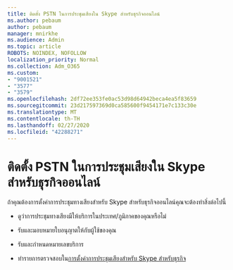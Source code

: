 ```yaml
---
title: ติดตั้ง PSTN ในการประชุมเสียงใน Skype สำหรับธุรกิจออนไลน์
ms.author: pebaum
author: pebaum
manager: mnirkhe
ms.audience: Admin
ms.topic: article
ROBOTS: NOINDEX, NOFOLLOW
localization_priority: Normal
ms.collection: Adm_O365
ms.custom:
- "9001521"
- "3577"
- "3579"
ms.openlocfilehash: 2df72ee353fe0ac53d98d64942beca4ea5f83659
ms.sourcegitcommit: 23d217597369d0ca585600f9454171e7c133c30e
ms.translationtype: MT
ms.contentlocale: th-TH
ms.lasthandoff: 02/27/2020
ms.locfileid: "42288271"
---
```

# <a name="setup-pstn-dial-in-audio-conferencing-in-skype-for-business-online"></a>ติดตั้ง PSTN ในการประชุมเสียงใน Skype สำหรับธุรกิจออนไลน์

ถ้าคุณต้องการตั้งค่าการประชุมทางเสียงสำหรับ Skype สำหรับธุรกิจออนไลน์คุณจะต้องทำสิ่งต่อไปนี้ 

- ดูว่าการประชุมทางเสียงมีให้บริการในประเทศ/ภูมิภาคของคุณหรือไม่

- รับและมอบหมายใบอนุญาตให้กับผู้ใช้ของคุณ

- รับและกำหนดหมายเลขบริการ

- ทำรายการตรวจสอบใน[การตั้งค่าการประชุมเสียงสำหรับ Skype สำหรับธุรกิจ](https://docs.microsoft.com/SkypeForBusiness/audio-conferencing-in-office-365/set-up-audio-conferencing)
